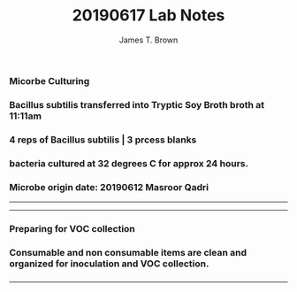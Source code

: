 ﻿---
layout: post
title: 20190617 Lab Notes
author: James T. Brown
---

### **Micorbe Culturing** 
### Bacillus subtilis transferred into Tryptic Soy Broth broth at 11:11am
### 4 reps of Bacillus subtilis | 3 prcess blanks
### bacteria cultured at 32 degrees C for approx 24 hours.
### Microbe origin date: 20190612 Masroor Qadri
---

---
### **Preparing for VOC collection** 
### Consumable and non consumable items are clean and organized for inoculation and VOC collection.
### 
---